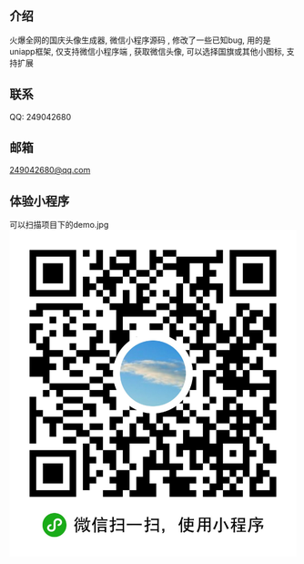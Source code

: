 ## 介绍
火爆全网的国庆头像生成器, 
微信小程序源码 ,
修改了一些已知bug, 
用的是uniapp框架, 
仅支持微信小程序端 , 
获取微信头像, 
可以选择国旗或其他小图标, 
支持扩展

## 联系
QQ: 249042680 

## 邮箱
249042680@qq.com

## 体验小程序
可以扫描项目下的demo.jpg
![主题](./demo.jpg)



















